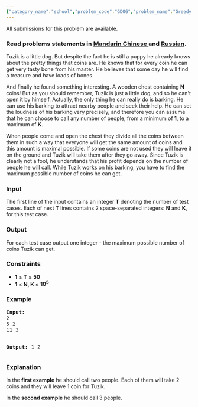```yaml
---
{"category_name":"school","problem_code":"GDOG","problem_name":"Greedy puppy","languages_supported":{"0":"ADA","1":"ASM","2":"BASH","3":"BF","4":"C","5":"C99 strict","6":"CAML","7":"CLOJ","8":"CLPS","9":"CPP 4.3.2","10":"CPP 4.9.2","11":"CPP14","12":"CS2","13":"D","14":"ERL","15":"FORT","16":"FS","17":"GO","18":"HASK","19":"ICK","20":"ICON","21":"JAVA","22":"JS","23":"LISP clisp","24":"LISP sbcl","25":"LUA","26":"NEM","27":"NICE","28":"NODEJS","29":"PAS fpc","30":"PAS gpc","31":"PERL","32":"PERL6","33":"PHP","34":"PIKE","35":"PRLG","36":"PYPY","37":"PYTH","38":"PYTH 3.4","39":"RUBY","40":"SCALA","41":"SCM chicken","42":"SCM guile","43":"SCM qobi","44":"ST","45":"TCL","46":"TEXT","47":"WSPC"},"max_timelimit":1,"source_sizelimit":50000,"problem_author":"pavel1996","problem_tester":"zedthirtyeight","date_added":"23-06-2015","tags":{"0":"ltime26","1":"pavel1996","2":"simple"},"editorial_url":"http://discuss.codechef.com/problems/GDOG","time":{"view_start_date":1437900300,"submit_start_date":1437900300,"visible_start_date":1437900300,"end_date":1735669800},"layout":"problem"}
---
```

<span class="solution-visible-txt">All submissions for this problem are available.</span><h3> Read problems statements in <a target="_blank" href="http://www.codechef.com/download/translated/LTIME26/mandarin/GDOG.pdf">Mandarin Chinese </a> and <a target="_blank" href="http://www.codechef.com/download/translated/LTIME26/russian/GDOG.pdf">Russian</a>.</h3>


<p>Tuzik is a little dog. But despite the fact he is still a puppy he already knows about the pretty things that coins are. He knows that for every coin he can get very tasty bone from his master. He believes that some day he will find a treasure and have loads of bones.</p>

<p>And finally he found something interesting. A wooden chest containing <b>N</b> coins! But as you should remember, Tuzik is just a little dog, and so he can't open it by himself. Actually, the only thing he can really do is barking. He can use his barking to attract nearby people and seek their help. He can set the loudness of his barking very precisely, and therefore you can assume that he can choose to call any number of people, from a minimum of <b>1</b>, to a maximum of <b>K</b>.</p>

<p>When people come and open the chest they divide all the coins between them in such a way that everyone will get the same amount of coins and this amount is maximal possible. If some coins are not used they will leave it on the ground and Tuzik will take them after they go away. Since Tuzik is clearly not a fool, he understands that his profit depends on the number of people he will call. While Tuzik works on his barking, you have to find the maximum possible number of coins he can get.</p>

<h3>Input</h3>
<p>The first line of the input contains an integer <b>T</b> denoting the number of test cases. Each of next <b>T</b> lines contains 2 space-separated integers: <b>N</b> and <b>K</b>, for this test case.</p>

<h3>Output</h3>
<p>For each test case output one integer - the maximum possible number of coins Tuzik can get.</p>

<h3>Constraints</h3>
<ul>
<li><b>1</b> ≤ <b>T</b> ≤ <b>50</b></li>
<li><b>1</b> ≤ <b>N, K</b> ≤ <b>10<sup>5</sup></b></li>
</ul>

<h3>Example</h3>
<pre><b>Input:</b>
2
5 2
11 3

<b>Output:</b>
1
2
</pre>

<h3>Explanation</h3>
<p>In the <b>first example</b> he should call two people. Each of them will take 2 coins and they will leave 1 coin for Tuzik.</p>
<p>In the <b>second example</b> he should call 3 people.
</p>